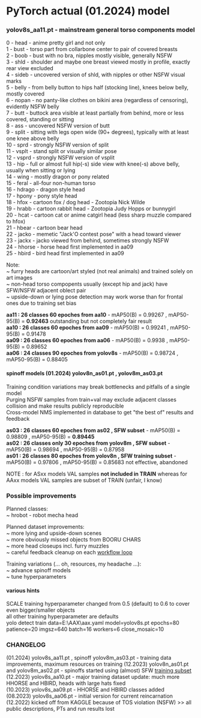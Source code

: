 # PyTorch actual (01.2024) model

### yolov8s_aa11.pt - mainstream general torso components model
 
 0 - head   - anime pretty girl and not only <br>
 1 - bust   - torso part from collarbone center to pair of covered breasts <br>
 2 - boob   - bust with no bra, nipples mostly visible, generally NSFW <br>
 3 - shld   - shoulder and maybe one breast viewed mostly in profile, exactly rear view excluded <br>
 4 - sideb  - uncovered version of shld, with nipples or other NSFW visual marks <br>
 5 - belly  - from belly button to hips half (stocking line), knees below belly, mostly covered <br>
 6 - nopan  - no panty-like clothes on bikini area (regardless of censoring), evidently NSFW belly <br>
 7 - butt   - buttock area visible at least partially from behind, more or less covered, standing or sitting <br>
 8 - ass    - uncovered NSFW version of butt <br>
 9 - split  - sitting with legs open wide (90+ degrees), typically with at least one knee above belly <br>
10 - sprd   - strongly NSFW version of split <br>
11 - vsplt  - stand split or visually similar pose <br>
12 - vsprd  - strongly NSFW version of vsplit <br>
13 - hip    - full or almost full hip(-s) side view with knee(-s) above belly, usually when sitting or lying <br>
14 - wing   - mostly dragon or pony related <br>
15 - feral  - all-four non-human torso <br>
16 - hdrago - dragon style head <br>
17 - hpony  - pony style head <br>
18 - hfox   - cartoon fox / dog head - Zootopia Nick Wilde <br>
19 - hrabb  - cartoon rabbit head - Zootopia Judy Hopps or bunnygirl <br>
20 - hcat   - cartoon cat or anime catgirl head (less sharp muzzle compared to hfox) <br>
21 - hbear  - cartoon bear head <br>
22 - jacko  - memetic "Jack'O contest pose" with a head toward viewer <br>
23 - jackx  - jacko viewed from behind, sometimes strongly NSFW <br>
24 - hhorse - horse head first implemented in aa09 <br>
25 - hbird - bird head first implemented in aa09 <br>

Note: <br>
~ furry heads are cartoon/art styled (not real animals) and trained solely on art images <br>
~ non-head torso compopents usually (except hip and jack) have SFW/NSFW adjacent oblect pair <br>
~ upside-down or lying pose detection may work worse than for frontal ones due to training set bias <br>

**aa11 : 26 classes 60 epoches from aa10**    - mAP50(B) = 0.99267 , mAP50-95(B) = **0.92463** outstanding but not completely fair result <br>
**aa10 : 26 classes 60 epoches from aa09**    - mAP50(B) = 0.99241 , mAP50-95(B) = 0.91478 <br>
**aa09 : 26 classes 60 epoches from aa06**    - mAP50(B) = 0.9938 ,  mAP50-95(B) = 0.89652 <br>
**aa06 : 24 classes 90 epoches from yolov8s** - mAP50(B) = 0.98724 , mAP50-95(B) = 0.88405 <br>

#### spinoff models (01.2024) yolov8n_as01.pt , yolov8m_as03.pt

Training condition variations may break bottlenecks and pitfalls of a single model <br>
Purging NSFW samples from train+val may exclude adjacent classes collision and make results publicly reproducible <br>
Cross-model NMS implemented in database to get "the best of" results and feedback <br>

**as03 : 26 classes 60 epoches from as02 , SFW subset**             - mAP50(B) = 0.98809 , mAP50-95(B) = **0.89445** <br>
**as02 : 26 classes only 30 epoches from yolov8m , SFW subset**     - mAP50(B) = 0.98694 , mAP50-95(B) = 0.87958 <br>
**as01 : 26 classes 80 epoches from yolov8n , SFW training subset** - mAP50(B) = 0.97806 , mAP50-95(B) = 0.85683 not effective, abandoned <br>

NOTE : for ASxx models VAL samples **not included in TRAIN** whereas for AAxx models VAL samples are subset of TRAIN (unfair, I know) <br>

### Possible improvements

Planned classes: <br>
~ hrobot - robot mecha head <br>

Planned dataset improvements: <br>
~ more lying and upside-down scenes <br>
~ more obviously missed objects from BOORU CHARS <br>
~ more head closeups incl. furry muzzles <br>
~ careful feedback cleanup on each [workflow loop](../process/README.md#workflow-loop)

Training variations (... oh, resources, my headache ...): <br>
~ advance spinoff models <br>
~ tune hyperparameters <br>

#### various hints

SCALE training hyperparameter changed from 0.5 (default) to 0.6 to cover even bigger/smaller objects <br>
all other training hyperparameter are defaults <br>
yolo detect train data=E:\AAX\aax.yaml model=yolov8s.pt epochs=80 patience=20 imgsz=640 batch=16 workers=6 close_mosaic=10

### CHANGELOG

(01.2024) yolov8s_aa11.pt , spinoff yolov8m_as03.pt - training data improvements, maximum resources on training
(12.2023) yolov8n_as01.pt and yolov8m_as02.pt - spinoffs started using (almost) SFW [training subset](https://hub.ultralytics.com/datasets/W1NNLLAb9HH7WvWj1nwP) <br>
(12.2023) yolov8s_aa10.pt - major training dataset update: much more HHORSE and HBIRD, heads with large hats fixed <br>
(10.2023) yolov8s_aa09.pt - HHORSE and HBIRD classes added <br>
(08.2023) yolov8s_aa06.pt - initial version for current reincarnation <br>
(12.2022) kicked off from KAGGLE because of TOS violation (NSFW) >> all public descriptions, PTs and run results lost <br>
